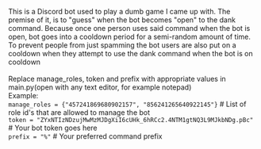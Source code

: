 This is a Discord bot used to play a dumb game I came up with. The premise of it, is to "guess" when the bot becomes "open"
 to the dank command. Because once one person uses said command when the bot is open, bot goes into a cooldown period
 for a semi-random amount of time. To prevent people from just spamming the bot users are also put on a cooldown when
 they attempt to use the dank command when the bot is on cooldown\
\
Replace manage_roles, token and prefix with appropriate values in main.py(open with any text editor, for example notepad)\
Example:\
`manage_roles = {"457241869680902157", "856241265640922145"}` # List of role id's that are allowed to manage the bot\
`token = "ZYxNTIzNDzujMwMzMJDgXiI6cUHk_6hRCc2.4NTM1gtNQ3L9MJkbNDg.pBc"` # Your bot token goes here\
`prefix = "%"` # Your preferred command prefix